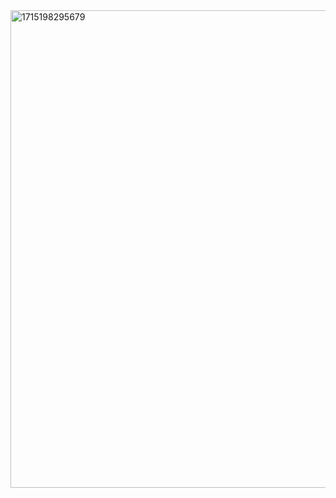 <img width="764" alt="1715198295679" src="https://github.com/dreamclour/tsp_bl/assets/52489925/d38d4efb-da71-4110-84f4-67f782e7f5ab">
